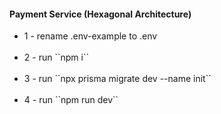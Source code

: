 <h4>Payment Service (Hexagonal Architecture)</h4>

<ul>
    <li>1 - rename .env-example to .env</li> <br/>
    <li>2 - run ``npm i``</li> <br/>
    <li>3 - run ``npx prisma migrate dev --name init``</li> <br/>
    <li>4 - run ``npm run dev``</li>
</ul>